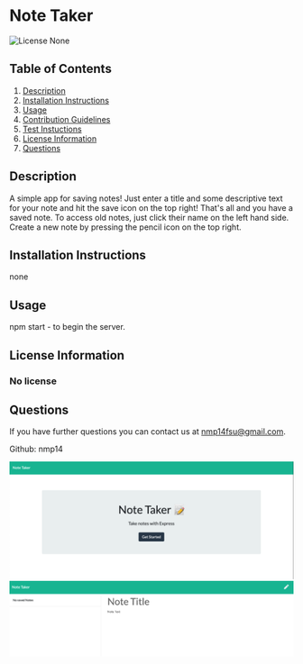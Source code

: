 # Note Taker

![License None](https://img.shields.io/badge/Liscense-None-yellowgreen)

## Table of Contents
1. [Description](#description)
2. [Installation Instructions](#installation-instructions)
3. [Usage](#usage)
4. [Contribution Guidelines](#contribution-guidelines)
5. [Test Instuctions](#test-instructions)
6. [License Information](#license-information)
7. [Questions](#questions)

## Description
A simple app for saving notes! Just enter a title and some descriptive text for your note and hit the save icon on the top right! That's all and you have a saved note. To access old notes, just click their name on the left hand side. Create a new note by pressing the pencil icon on the top right.

## Installation Instructions
none

## Usage
npm start - to begin the server.

## License Information
### No license

## Questions
If you have further questions you can contact us at nmp14fsu@gmail.com.

Github: nmp14

![Home page](assets/photos/home.png)
![Note taker](assets/photos/notes.png)
